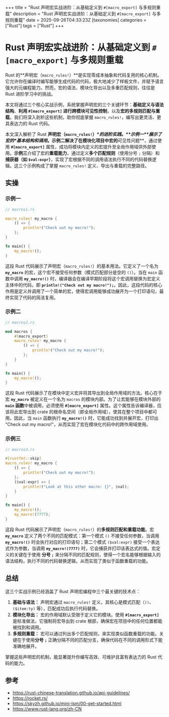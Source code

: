 +++
title = "Rust 声明宏实战进阶：从基础定义到 `#[macro_export]` 与多规则重载"
description = "Rust 声明宏实战进阶：从基础定义到 `#[macro_export]` 与多规则重载"
date = 2025-09-26T04:33:23Z
[taxonomies]
categories = ["Rust"]
tags = ["Rust"]
+++

<!-- more -->

# **Rust 声明宏实战进阶：从基础定义到 `#[macro_export]` 与多规则重载**

Rust 的**声明宏（`macro_rules!`）**是实现零成本抽象和代码复用的核心机制。它允许你在编译时编写能够生成代码的代码，极大地减少了样板文件，并赋予语言强大的元编程能力。然而，宏的语法、模块化导出以及多重匹配规则，往往是 Rust 进阶学习中的挑战。

本文将通过三个核心实战示例，系统掌握声明宏的三个关键环节：**基础定义与语法结构**、**利用 `#[macro_export]` 进行跨模块可见性控制**，以及**宏的多规则匹配与重载**。我们将深入剖析这些机制，助你彻底掌握 `macro_rules!`，编写出更灵活、更具表达力的 Rust 代码。

本文深入解析了 Rust **声明宏（`macro_rules!`）\**的进阶实践。\*\*示例一\*\*展示了宏的\**基本结构和调用**。**示例二**解决了在模块化项目中宏的**可见性问题**，通过使用 **`#[macro_export]`** 属性，成功将模块内定义的宏提升至全局作用域供外部使用。**示例三**介绍了宏的**重载能力**，通过定义**多个匹配规则**（使用分号 `;` 分隔）和**捕获器（如 `$val:expr`）**，实现了宏根据不同的调用语法执行不同的代码替换逻辑。这三个示例构成了掌握 `macro_rules!` 定义、导出与重载的完整路径。

## 实操

### 示例一

```rust
// macros1.rs

macro_rules! my_macro {
    () => {
        println!("Check out my macro!");
    };
}

fn main() {
    my_macro!();
}

```

这段 Rust 代码展示了声明宏（`macro_rules!`）的基本用法。它定义了一个名为 **`my_macro`** 的宏，这个宏不接受任何参数（模式匹配部分是空的 `()`）。当在 `main` 函数中调用 **`my_macro!()`** 时，编译器会在编译早期阶段将这个宏调用替换为宏定义主体中的代码，即 **`println!("Check out my macro!");`**。因此，这段代码的核心作用是定义并调用了一个简单的宏，使得宏调用能够成功展开为一个打印语句，最终实现了代码的简洁复用。

### 示例二

```rust
// macros2.rs

mod macros {
    #[macro_export]
    macro_rules! my_macro {
        () => {
            println!("Check out my macro!");
        };
    }
}

fn main() {
    my_macro!();
}

```

这段 Rust 代码展示了在模块中定义宏并将其导出到全局作用域的方法。核心在于宏 **`my_macro`** 被定义在一个名为 `macros` 的模块内部。为了让宏能够在模块外部的 **`main` 函数**中被调用，必须使用 **`#[macro_export]`** 属性。这个属性告诉编译器，应该将此宏导出到 crate 的根命名空间（即全局作用域），使其在整个项目中都可用。因此，当 `main` 函数执行 **`my_macro!()`** 时，它能成功找到并展开宏，打印出 "Check out my macro!"，从而实现了宏在模块化代码中的跨作用域使用。

### 示例三

```rust
// macros3.rs

#[rustfmt::skip]
macro_rules! my_macro {
    () => {
        println!("Check out my macro!");
    };
    ($val:expr) => {
        println!("Look at this other macro: {}", $val);
    }
}

fn main() {
    my_macro!();
    my_macro!(7777);
}

```

这段 Rust 代码展示了声明宏（`macro_rules!`）的**多规则匹配和重载功能**。宏 **`my_macro`** 定义了两个不同的匹配模式：第一个模式 `()` 不接受任何参数，当调用 **`my_macro!()`** 时会执行对应的打印语句；第二个模式 `($val:expr)` 接受一个表达式作为参数，当调用 **`my_macro!(7777)`** 时，它会捕获并打印该表达式的值。宏定义的关键在于使用 **分号 `;`** 来分隔不同的匹配规则，使得一个宏名能够根据输入的语法结构，执行不同的代码替换逻辑，从而实现了类似于函数重载的功能。

## 总结

这三个实战示例已经涵盖了 Rust 声明宏编程中三个最关键的技术点：

1. **基础与语法：** 声明宏通过 `macro_rules!` 定义，其核心是模式匹配（`()`、`($item:ty)` 等），匹配成功后执行代码替换。
2. **模块化导出：** 宏的作用域默认受限于定义它的模块。使用 **`#[macro_export]`** 是标准做法，它强制将宏导出到 crate 根部，确保宏在项目中的任何位置都能被找到和调用。
3. **多规则重载：** 宏可以通过列出多个匹配规则，来实现类似函数重载的功能。关键在于使用**分号 `;`** 正确分隔不同的匹配分支，确保代码在不同的调用形式下能准确地展开。

掌握这些声明宏的机制，能显著提升你编写高效、可维护且富有表达力的 Rust 代码的能力。

## 参考

- <https://rust-chinese-translation.github.io/api-guidelines/>
- <https://rocket.rs/>
- <https://skyzh.github.io/mini-lsm/00-get-started.html>
- <https://www.rust-lang.org/zh-CN>
